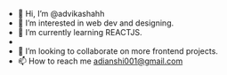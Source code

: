 - 👋 Hi, I’m @advikashahh
- 👀 I’m interested in web dev and designing.
- 🌱 I’m currently learning REACTJS.
-
- 💞️ I’m looking to collaborate on more frontend projects.
- 📫 How to reach me adianshi001@gmail.com

<!---
advikashahh/advikashahh is a ✨ special ✨ repository because its `README.md` (this file) appears on your GitHub profile.
You can click the Preview link to take a look at your changes.
--->
